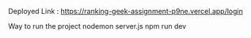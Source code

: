 Deployed Link : https://ranking-geek-assignment-p9ne.vercel.app/login

Way to run the project 
nodemon server.js
npm run dev 
